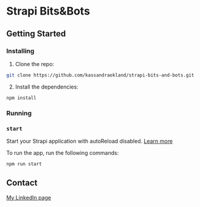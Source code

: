 
# Strapi Bits&Bots

## Getting Started 

### Installing 

1. Clone the repo:

```bash
git clone https://github.com/kassandraokland/strapi-bits-and-bots.git
```


2. Install the dependencies:

```
npm install
```


### Running



### `start`

Start your Strapi application with autoReload disabled. [Learn more](https://docs.strapi.io/developer-docs/latest/developer-resources/cli/CLI.html#strapi-start)

To run the app, run the following commands:

```bash
npm run start
```

## Contact

[My LinkedIn page](https://www.linkedin.com/in/kassandra-%C3%B8kland-4820a51aa/)
